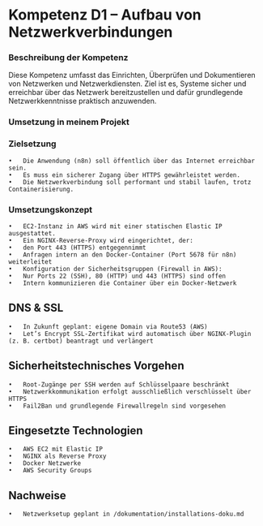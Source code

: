 # Kompetenz D1 – Aufbau von Netzwerkverbindungen

### Beschreibung der Kompetenz

Diese Kompetenz umfasst das Einrichten, Überprüfen und Dokumentieren von Netzwerken und Netzwerkdiensten. Ziel ist es, Systeme sicher und erreichbar über das Netzwerk bereitzustellen und dafür grundlegende Netzwerkkenntnisse praktisch anzuwenden.

### Umsetzung in meinem Projekt

### Zielsetzung
	•	Die Anwendung (n8n) soll öffentlich über das Internet erreichbar sein.
	•	Es muss ein sicherer Zugang über HTTPS gewährleistet werden.
	•	Die Netzwerkverbindung soll performant und stabil laufen, trotz Containerisierung.

### Umsetzungskonzept
	•	EC2-Instanz in AWS wird mit einer statischen Elastic IP ausgestattet.
	•	Ein NGINX-Reverse-Proxy wird eingerichtet, der:
	•	den Port 443 (HTTPS) entgegennimmt
	•	Anfragen intern an den Docker-Container (Port 5678 für n8n) weiterleitet
	•	Konfiguration der Sicherheitsgruppen (Firewall in AWS):
	•	Nur Ports 22 (SSH), 80 (HTTP) und 443 (HTTPS) sind offen
	•	Intern kommunizieren die Container über ein Docker-Netzwerk

## DNS & SSL
	•	In Zukunft geplant: eigene Domain via Route53 (AWS)
	•	Let’s Encrypt SSL-Zertifikat wird automatisch über NGINX-Plugin (z. B. certbot) beantragt und verlängert

## Sicherheitstechnisches Vorgehen
	•	Root-Zugänge per SSH werden auf Schlüsselpaare beschränkt
	•	Netzwerkkommunikation erfolgt ausschließlich verschlüsselt über HTTPS
	•	Fail2Ban und grundlegende Firewallregeln sind vorgesehen

## Eingesetzte Technologien
	•	AWS EC2 mit Elastic IP
	•	NGINX als Reverse Proxy
	•	Docker Netzwerke
	•	AWS Security Groups

## Nachweise
	•	Netzwerksetup geplant in /dokumentation/installations-doku.md
